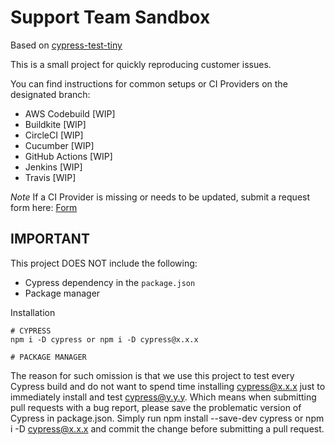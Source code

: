 # Support Team Sandbox
Based on [cypress-test-tiny](https://github.com/cypress-io/cypress-test-tiny)

This is a small project for quickly reproducing customer issues.

You can find instructions for common setups or CI Providers on the designated branch:
- AWS Codebuild [WIP]
- Buildkite [WIP]
- CircleCI [WIP]
- Cucumber [WIP]
- GitHub Actions [WIP]
- Jenkins [WIP]
- Travis [WIP]


_Note_ If a CI Provider is missing or needs to be updated, submit a request form here: [Form]() 

## IMPORTANT

This project DOES NOT include the following:
- Cypress dependency in the `package.json`
- Package manager

Installation
```
# CYPRESS
npm i -D cypress or npm i -D cypress@x.x.x

# PACKAGE MANAGER

```

 The reason for such omission is that we use this project to test every Cypress build and do not want to spend time installing cypress@x.x.x just to immediately install and test cypress@y.y.y. Which means when submitting pull requests with a bug report, please save the problematic version of Cypress in package.json. Simply run npm install --save-dev cypress or npm i -D cypress@x.x.x and commit the change before submitting a pull request.